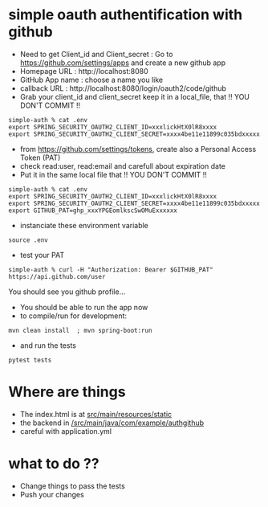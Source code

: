 # simple oauth authentification with github

- Need to get Client_id and Client_secret : Go to https://github.com/settings/apps and create a new github app
 - Homepage URL : http://localhost:8080
 - GitHub App name : choose a name you like
 - callback URL : http://localhost:8080/login/oauth2/code/github
- Grab your client_id and client_secret keep it in a local_file, that !! YOU DON'T COMMIT !!
```
simple-auth % cat .env
export SPRING_SECURITY_OAUTH2_CLIENT_ID=xxxlickHtX0lR8xxxx
export SPRING_SECURITY_OAUTH2_CLIENT_SECRET=xxxx4be11e11899c035bdxxxxx
```
- from https://github.com/settings/tokens, create also a Personal Access Token (PAT)
- check read:user, read:email and carefull about expiration date
- Put it in the same local file that !! YOU DON'T COMMIT !!
```
simple-auth % cat .env
export SPRING_SECURITY_OAUTH2_CLIENT_ID=xxxlickHtX0lR8xxxx
export SPRING_SECURITY_OAUTH2_CLIENT_SECRET=xxxx4be11e11899c035bdxxxxx
export GITHUB_PAT=ghp_xxxYPGEomlkscSwOMuExxxxxx
```

- instanciate these environment variable
```
source .env
```

- test your PAT
```
simple-auth % curl -H "Authorization: Bearer $GITHUB_PAT" https://api.github.com/user
```

You should see you github profile...

- You should be able to run the app now
- to compile/run for development:
```
mvn clean install  ; mvn spring-boot:run
```

- and run the tests
```
pytest tests
```

# Where are things
- The index.html is at [src/main/resources/static](/src/main/resources/static/index.html)
- the backend in [/src/main/java/com/example/authgithub](/src/main/java/com/example/authgithub)
- careful with application.yml


# what to do ??
- Change things to pass the tests
- Push your changes 
